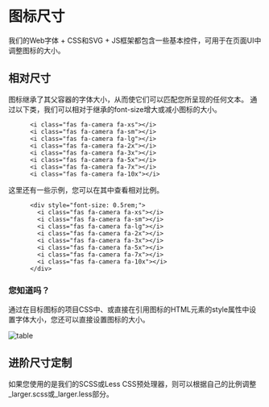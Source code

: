 

# 图标尺寸

我们的Web字体 + CSS和SVG + JS框架都包含一些基本控件，可用于在页面UI中调整图标的大小。

## 相对尺寸

图标继承了其父容器的字体大小，从而使它们可以匹配您所呈现的任何文本。 通过以下类，我们可以相对于继承的font-size增大或减小图标的大小。

<i class="fas fa-camera fa-xs"></i>
<i class="fas fa-camera fa-sm"></i>
<i class="fas fa-camera fa-lg"></i>
<i class="fas fa-camera fa-2x"></i>
<i class="fas fa-camera fa-3x"></i>
<i class="fas fa-camera fa-5x"></i>
<i class="fas fa-camera fa-7x"></i>
<i class="fas fa-camera fa-10x"></i>


          <i class="fas fa-camera fa-xs"></i>
          <i class="fas fa-camera fa-sm"></i>
          <i class="fas fa-camera fa-lg"></i>
          <i class="fas fa-camera fa-2x"></i>
          <i class="fas fa-camera fa-3x"></i>
          <i class="fas fa-camera fa-5x"></i>
          <i class="fas fa-camera fa-7x"></i>
          <i class="fas fa-camera fa-10x"></i>

    

这里还有一些示例，您可以在其中查看相对比例。

<div style="font-size: 0.5rem;">
            <i class="fas fa-camera fa-xs"></i>
            <i class="fas fa-camera fa-sm"></i>
            <i class="fas fa-camera fa-lg"></i>
            <i class="fas fa-camera fa-2x"></i>
            <i class="fas fa-camera fa-3x"></i>
            <i class="fas fa-camera fa-5x"></i>
            <i class="fas fa-camera fa-7x"></i>
            <i class="fas fa-camera fa-10x"></i>
</div>
        


          <div style="font-size: 0.5rem;">
            <i class="fas fa-camera fa-xs"></i>
            <i class="fas fa-camera fa-sm"></i>
            <i class="fas fa-camera fa-lg"></i>
            <i class="fas fa-camera fa-2x"></i>
            <i class="fas fa-camera fa-3x"></i>
            <i class="fas fa-camera fa-5x"></i>
            <i class="fas fa-camera fa-7x"></i>
            <i class="fas fa-camera fa-10x"></i>
          </div>
 
    



### 您知道吗？

通过在目标图标的项目CSS中、或直接在引用图标的HTML元素的style属性中设置字体大小，您还可以直接设置图标的大小。



![table](/images/fontawesome/fa5/size-1.png)




## 进阶尺寸定制

如果您使用的是我们的SCSS或Less CSS预处理器，则可以根据自己的比例调整_larger.scss或_larger.less部分。


<link rel="stylesheet" href="https://cdn.jsdelivr.net/npm/@fortawesome/fontawesome-free@5.13.0/css/all.min.css">
